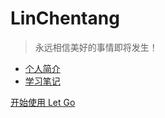 <!-- _coverpage.md -->

<!-- ![logo](_media/icon.svg) -->

# LinChentang

> 永远相信美好的事情即将发生！

- [个人简介](/docs/个人简介/)
- [学习笔记](/docs/学习笔记/)

[开始使用 Let Go](/README.md)

<!-- 背景图片 -->

<!-- ![](_media/bg.png) -->

<!-- 背景色 -->

<!-- ![color](#f0f0f0) -->